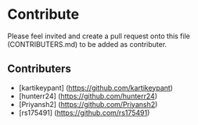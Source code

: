 # Contribute

Please feel invited and create a pull request onto this file (CONTRIBUTERS.md) to be added as contributer.

## Contributers

* [kartikeypant] (https://github.com/kartikeypant)
* [hunterr24] (https://github.com/hunterr24)
* [Priyansh2] (https://github.com/Priyansh2)
* [rs175491]  (https://github.com/rs175491)
